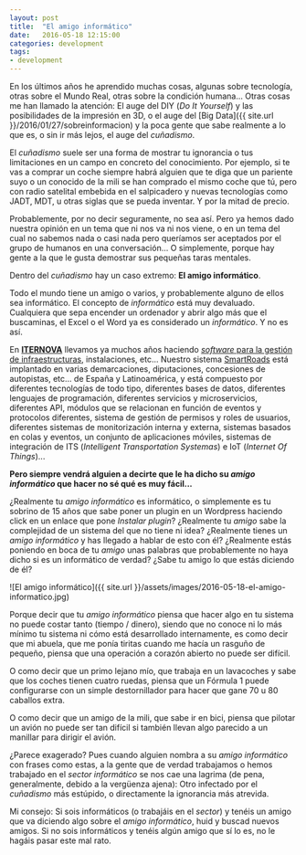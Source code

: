 ```yaml
---
layout: post
title:  "El amigo informático"
date:   2016-05-18 12:15:00
categories: development
tags:
- development
---
```


En los últimos años he aprendido muchas cosas, algunas sobre tecnología, otras sobre el Mundo Real, otras sobre la condición humana... Otras cosas me han llamado la atención: El auge del DIY (_Do It Yourself_) y las posibilidades de la impresión en 3D, o el auge del [Big Data]({{ site.url }}/2016/01/27/sobreinformacion) y la poca gente que sabe realmente a lo que es, o sin ir más lejos, el auge del _cuñadismo_.

El _cuñadismo_ suele ser una forma de mostrar tu ignorancia o tus limitaciones en un campo en concreto del conocimiento. Por ejemplo, si te vas a comprar un coche siempre habrá alguien que te diga que un pariente suyo o un conocido de la mili se han comprado el mismo coche que tú, pero con radio satelital embebida en el salpicadero y nuevas tecnologías como JADT, MDT, u otras siglas que se pueda inventar. Y por la mitad de precio.

Probablemente, por no decir seguramente, no sea así. Pero ya hemos dado nuestra opinión en un tema que ni nos va ni nos viene, o en un tema del cual no sabemos nada o casi nada pero queríamos ser aceptados por el grupo de humanos en una conversación... O simplemente, porque hay gente a la que le gusta demostrar sus pequeñas taras mentales.

Dentro del _cuñadismo_ hay un caso extremo: **El amigo informático**. 

Todo el mundo tiene un amigo o varios, y probablemente alguno de ellos sea informático. El concepto de _informático_ está muy devaluado. Cualquiera que sepa encender un ordenador y abrir algo más que el buscaminas, el Excel o el Word ya es considerado un _informático_. Y no es así.

En **[ITERNOVA](https://www.iternova.net)** llevamos ya muchos años haciendo [_software_ para la gestión de infraestructuras](https://www.tecnocarreteras.es), instalaciones, etc... Nuestro sistema [SmartRoads](https://www.tecnocarreteras.es/sistema-de-gestion-web-de-carreteras/) está implantado en varias demarcaciones, diputaciones, concesiones de autopistas, etc... de España y Latinoamérica, y está compuesto por diferentes tecnologías de todo tipo, diferentes bases de datos, diferentes lenguajes de programación, diferentes servicios y microservicios, diferentes API, módulos que se relacionan en función de eventos y protocolos diferentes, sistema de gestión de permisos y roles de usuarios, diferentes sistemas de monitorización interna y externa, sistemas basados en colas y eventos, un conjunto de aplicaciones móviles, sistemas de integración de ITS (_Intelligent Transportation Systemas_) e IoT (_Internet Of Things_)... 

**Pero siempre vendrá alguien a decirte que le ha dicho su _amigo informático_ que hacer no sé qué es muy fácil...**

¿Realmente tu _amigo informático_ es informático, o simplemente es tu sobrino de 15 años que sabe poner un plugin en un Wordpress haciendo click en un enlace que pone _Instalar plugin_? ¿Realmente tu _amigo_ sabe la complejidad de un sistema del que no tiene ni idea? ¿Realmente tienes un _amigo informático_ y has llegado a hablar de esto con él? ¿Realmente estás poniendo en boca de tu _amigo_ unas palabras que probablemente no haya dicho si es un informático de verdad? ¿Sabe tu amigo lo que estás diciendo de él?

![El amigo informático]({{ site.url }}/assets/images/2016-05-18-el-amigo-informatico.jpg)

Porque decir que tu _amigo informático_ piensa que hacer algo en tu sistema no puede costar tanto (tiempo / dinero), siendo que no conoce ni lo más mínimo tu sistema ni cómo está desarrollado internamente, es como decir que mi abuela, que me ponía tiritas cuando me hacía un rasguño de pequeño, piensa que una operación a corazón abierto no puede ser difícil. 

O como decir que un primo lejano mío, que trabaja en un lavacoches y sabe que los coches tienen cuatro ruedas, piensa que un Fórmula 1 puede configurarse con un simple destornillador para hacer que gane 70 u 80 caballos extra.

O como decir que un amigo de la mili, que sabe ir en bici, piensa que pilotar un avión no puede ser tan difícil si también llevan algo parecido a un manillar para dirigir el avión.

¿Parece exagerado? Pues cuando alguien nombra a su _amigo informático_ con frases como estas, a la gente que de verdad trabajamos o hemos trabajado en el _sector informático_ se nos cae una lagrima (de pena, generalmente, debido a la vergüenza ajena): Otro infectado por el _cuñadismo_ más estúpido, o directamente la ignorancia más atrevida.

Mi consejo: Si sois informáticos (o trabajáis en el _sector_) y tenéis un amigo que va diciendo algo sobre el _amigo informático_, huid y buscad nuevos amigos. Si no sois informáticos y tenéis algún amigo que sí lo es, no le hagáis pasar este mal rato.

